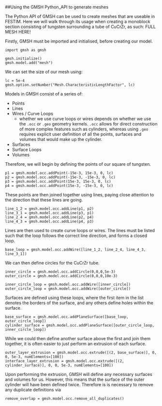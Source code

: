 ##Using the GMSH Python_API to generate meshes

The Python API of GMSH can be used to create meshes that are useable in FESTIM. Here we will walk through its usage when creating a monoblock section consisting of tungsten surrounding a tube of CuCrZr, as such:
FULL MESH HERE!

Firstly, GMSH must be imported and initialised, before creating our model.

```
import gmsh as gmsh

gmsh.initialize()
gmsh.model.add("mesh")
```

We can set the size of our mesh using:
```
lc = 5e-4
gmsh.option.setNumber("Mesh.CharacteristicLengthFactor", lc)
```
Models in GMSH consist of a series of:
- Points
- Lines
-  Wires / Curve Loops
   - whether we use curve loops or wires depends on whether we use the `.occ` or `.geo` geometry kernels. `.occ` allows for direct construction of more complex features such as cylinders, whereas using `.geo` requires explicit user definition of all the points, surfaces and volumes that would make up the cylinder. 
-  Surfaces
-  Surface Loops
-  Volumes

Therefore, we will begin by defining the points of our square of tungsten.
```
p1 = gmsh.model.occ.addPoint(-15e-3, 15e-3, 0, lc)
p2 = gmsh.model.occ.addPoint(-15e-3, -15e-3, 0, lc)
p3 = gmsh.model.occ.addPoint(15e-3, 15e-3, 0, lc)
p4 = gmsh.model.occ.addPoint(15e-3, -15e-3, 0, lc)
```
These points are then joined together using lines, paying close attention to the direction that these lines are going.
```
line_1_2 = gmsh.model.occ.addLine(p1, p2)
line_3_1 = gmsh.model.occ.addLine(p3, p1)
line_2_4 = gmsh.model.occ.addLine(p2, p4)
line_4_3 = gmsh.model.occ.addLine(p4, p3)
```
Lines are then used to create curve loops or wires. The lines must be listed such that the loop follows the correct line direction, and forms a closed loop.
```
base_loop = gmsh.model.occ.addWire([line_1_2, line_2_4, line_4_3, line_3_1])
```

We can then define circles for the CuCrZr tube.

```
inner_circle = gmsh.model.occ.addCircle(0,0,0,5e-3)
outer_circle = gmsh.model.occ.addCircle(0,0,0,10e-3)

inner_circle_loop = gmsh.model.occ.addWire([inner_circle])
outer_circle_loop = gmsh.model.occ.addWire([outer_circle])
```

Surfaces are defined using these loops, where the first item in the list denotes the borders of the surface, and any others define holes within the surface.
```
base_surface = gmsh.model.occ.addPlaneSurface([base_loop, outer_circle_loop])
cylinder_surface = gmsh.model.occ.addPlaneSurface([outer_circle_loop, inner_circle_loop])
```
While we could then define another surface above the first and join them together, it is often easier to just perform an extrusion of each surface.

```
outer_layer_extrusion = gmsh.model.occ.extrude([(2, base_surface)], 0, 0, 5e-3, numElements=[100])
interface_layer_extrusion = gmsh.model.occ.extrude([(2, cylinder_surface)], 0, 0, 5e-3, numElements=[100])
```
Upon performing the extrusion, GMSH will define any necessary surfaces and volumes for us. However, this means that the surface of the outer cylinder will have been defined twice. Therefore is is necessary to remove any duplicate definitions via 
```
remove_overlap = gmsh.model.occ.remove_all_duplicates()
```



